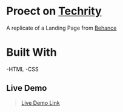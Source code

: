 # Proect on [Techrity](https://github.com/techrityorg)
A replicate of a Landing Page from [Behance](https://www.behance.net/gallery/149744605aPortfolio-Design-Template)
<br />

# Built With
-HTML
-CSS

## Live Demo
>[Live Demo Link](https://kaludavid.github.io/Techrity-Project/)


